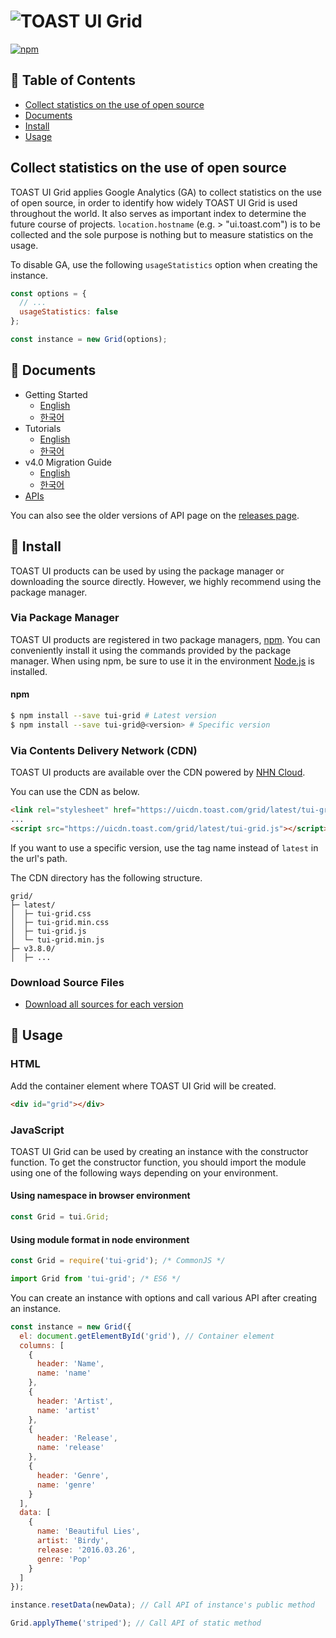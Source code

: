 # ![TOAST UI Grid](https://uicdn.toast.com/toastui/img/tui-grid-bi.png)

[![npm](https://img.shields.io/npm/v/tui-grid.svg)](https://www.npmjs.com/package/tui-grid)

## 🚩 Table of Contents

- [Collect statistics on the use of open source](#Collect-statistics-on-the-use-of-open-source)
- [Documents](#-documents)
- [Install](#-install)
- [Usage](#-usage)

## Collect statistics on the use of open source

TOAST UI Grid applies Google Analytics (GA) to collect statistics on the use of open source, in order to identify how widely TOAST UI Grid is used throughout the world.
It also serves as important index to determine the future course of projects.
`location.hostname` (e.g. > "ui.toast.com") is to be collected and the sole purpose is nothing but to measure statistics on the usage.

To disable GA, use the following `usageStatistics` option when creating the instance.

```js
const options = {
  // ...
  usageStatistics: false
};

const instance = new Grid(options);
```

## 📙 Documents

- Getting Started
  - [English](https://github.com/nhn/tui.grid/blob/master/packages/toast-ui.grid/docs/en/getting-started.md)
  - [한국어](https://github.com/nhn/tui.grid/blob/master/packages/toast-ui.grid/docs/ko/getting-started.md)
- Tutorials
  - [English](https://github.com/nhn/tui.grid/tree/master/packages/toast-ui.grid/docs)
  - [한국어](https://github.com/nhn/tui.grid/tree/master/packages/toast-ui.grid/docs/ko)
- v4.0 Migration Guide
  - [English](https://github.com/nhn/tui.grid/tree/master/packages/toast-ui.grid/docs/v4.0-migration-guide.md)
  - [한국어](https://github.com/nhn/tui.grid/tree/master/packages/toast-ui.grid/docs/v4.0-migration-guide-kor.md)
- [APIs](https://nhn.github.io/tui.grid/latest)

You can also see the older versions of API page on the [releases page](https://github.com/nhn/tui.grid/releases).

## 💾 Install

TOAST UI products can be used by using the package manager or downloading the source directly.
However, we highly recommend using the package manager.

### Via Package Manager

TOAST UI products are registered in two package managers, [npm](https://www.npmjs.com/).
You can conveniently install it using the commands provided by the package manager.
When using npm, be sure to use it in the environment [Node.js](https://nodejs.org/en/) is installed.

#### npm

```sh
$ npm install --save tui-grid # Latest version
$ npm install --save tui-grid@<version> # Specific version
```

### Via Contents Delivery Network (CDN)

TOAST UI products are available over the CDN powered by [NHN Cloud](https://www.toast.com).

You can use the CDN as below.

```html
<link rel="stylesheet" href="https://uicdn.toast.com/grid/latest/tui-grid.css" />
...
<script src="https://uicdn.toast.com/grid/latest/tui-grid.js"></script>
```

If you want to use a specific version, use the tag name instead of `latest` in the url's path.

The CDN directory has the following structure.

```
grid/
├─ latest/
│  ├─ tui-grid.css
│  ├─ tui-grid.min.css
│  ├─ tui-grid.js
│  └─ tui-grid.min.js
├─ v3.8.0/
│  ├─ ...
```

### Download Source Files

- [Download all sources for each version](https://github.com/nhn/tui.grid/releases)

## 🔨 Usage

### HTML

Add the container element where TOAST UI Grid will be created.

```html
<div id="grid"></div>
```

### JavaScript

TOAST UI Grid can be used by creating an instance with the constructor function.
To get the constructor function, you should import the module using one of the following ways depending on your environment.

#### Using namespace in browser environment

```javascript
const Grid = tui.Grid;
```

#### Using module format in node environment

```javascript
const Grid = require('tui-grid'); /* CommonJS */
```

```javascript
import Grid from 'tui-grid'; /* ES6 */
```

You can create an instance with options and call various API after creating an instance.

```javascript
const instance = new Grid({
  el: document.getElementById('grid'), // Container element
  columns: [
    {
      header: 'Name',
      name: 'name'
    },
    {
      header: 'Artist',
      name: 'artist'
    },
    {
      header: 'Release',
      name: 'release'
    },
    {
      header: 'Genre',
      name: 'genre'
    }
  ],
  data: [
    {
      name: 'Beautiful Lies',
      artist: 'Birdy',
      release: '2016.03.26',
      genre: 'Pop'
    }
  ]
});

instance.resetData(newData); // Call API of instance's public method

Grid.applyTheme('striped'); // Call API of static method
```
